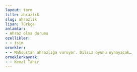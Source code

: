 ```yaml
---
layout: term
title: ahrazlık
slug: ahrazlik
lisan: Türkçe
anlamlar:
- Ahraz olma durumu
ozellikler:
- - isim
ornekler:
- - Mahsustan ahrazlığa vuruyor. Dilsiz oyunu oynayacak…
orneklerkaynak:
- - Kemal Tahir
---
```

